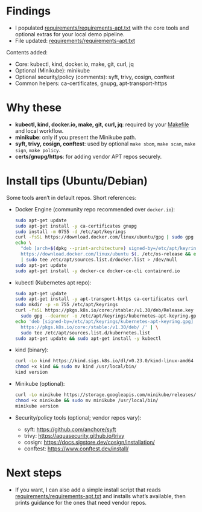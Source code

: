 
# Findings

- I populated [requirements/requirements-apt.txt](cci:7://file:///home/metanet/ProgramFiles/cdf-demo-kubernetes/requirements/requirements-apt.txt:0:0-0:0) with the core tools and optional extras for your local demo pipeline.
- File updated: [requirements/requirements-apt.txt](cci:7://file:///home/metanet/ProgramFiles/cdf-demo-kubernetes/requirements/requirements-apt.txt:0:0-0:0)

Contents added:
- Core: kubectl, kind, docker.io, make, git, curl, jq
- Optional (Minikube): minikube
- Optional security/policy (comments): syft, trivy, cosign, conftest
- Common helpers: ca-certificates, gnupg, apt-transport-https

# Why these

- __kubectl, kind, docker.io, make, git, curl, jq__: required by your [Makefile](cci:7://file:///home/metanet/ProgramFiles/cdf-demo-kubernetes/Makefile:0:0-0:0) and local workflow.
- __minikube__: only if you present the Minikube path.
- __syft, trivy, cosign, conftest__: used by optional `make sbom`, `make scan`, `make sign`, `make policy`.
- __certs/gnupg/https__: for adding vendor APT repos securely.

# Install tips (Ubuntu/Debian)

Some tools aren’t in default repos. Short references:

- Docker Engine (community repo recommended over `docker.io`):
  ```bash
  sudo apt-get update
  sudo apt-get install -y ca-certificates gnupg
  sudo install -m 0755 -d /etc/apt/keyrings
  curl -fsSL https://download.docker.com/linux/ubuntu/gpg | sudo gpg --dearmor -o /etc/apt/keyrings/docker.gpg
  echo \
    "deb [arch=$(dpkg --print-architecture) signed-by=/etc/apt/keyrings/docker.gpg] \
    https://download.docker.com/linux/ubuntu $(. /etc/os-release && echo $VERSION_CODENAME) stable" \
    | sudo tee /etc/apt/sources.list.d/docker.list > /dev/null
  sudo apt-get update
  sudo apt-get install -y docker-ce docker-ce-cli containerd.io
  ```

- kubectl (Kubernetes apt repo):
  ```bash
  sudo apt-get update
  sudo apt-get install -y apt-transport-https ca-certificates curl
  sudo mkdir -p -m 755 /etc/apt/keyrings
  curl -fsSL https://pkgs.k8s.io/core:/stable:/v1.30/deb/Release.key | \
    sudo gpg --dearmor -o /etc/apt/keyrings/kubernetes-apt-keyring.gpg
  echo 'deb [signed-by=/etc/apt/keyrings/kubernetes-apt-keyring.gpg] \
    https://pkgs.k8s.io/core:/stable:/v1.30/deb/ /' | \
    sudo tee /etc/apt/sources.list.d/kubernetes.list
  sudo apt-get update && sudo apt-get install -y kubectl
  ```

- kind (binary):
  ```bash
  curl -Lo kind https://kind.sigs.k8s.io/dl/v0.23.0/kind-linux-amd64
  chmod +x kind && sudo mv kind /usr/local/bin/
  kind version
  ```

- Minikube (optional):
  ```bash
  curl -Lo minikube https://storage.googleapis.com/minikube/releases/latest/minikube-linux-amd64
  chmod +x minikube && sudo mv minikube /usr/local/bin/
  minikube version
  ```

- Security/policy tools (optional; vendor repos vary):
  - syft: https://github.com/anchore/syft
  - trivy: https://aquasecurity.github.io/trivy
  - cosign: https://docs.sigstore.dev/cosign/installation/
  - conftest: https://www.conftest.dev/install/

# Next steps

- If you want, I can also add a simple install script that reads [requirements/requirements-apt.txt](cci:7://file:///home/metanet/ProgramFiles/cdf-demo-kubernetes/requirements/requirements-apt.txt:0:0-0:0) and installs what’s available, then prints guidance for the ones that need vendor repos.